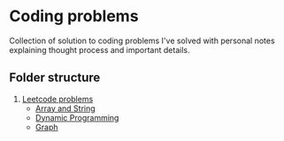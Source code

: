 # Coding problems

Collection of solution to coding problems I've solved
with personal notes explaining thought process and important details.

## Folder structure

1. [Leetcode problems](/leetcode/)
    - [Array and String](leetcode/array_strings/)
    - [Dynamic Programming](/leetcode/dynamic_programming/)
    - [Graph](/leetcode/graph/)
